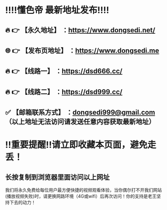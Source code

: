 ﻿:bangbang::bangbang:懂色帝 最新地址发布:bangbang::bangbang:
==
:fire: :point_right: 【永久地址】 ：https://www.dongsedi.net/
------
:globe_with_meridians: :point_right: 【发布页地址】 ：https://www.dongsedi.me
------
:fire: :point_right: 【线路一】 ：https://dsd666.cc/
------
:fire: :point_right: 【线路二】 ：https://dsd999.cc/
------
:white_check_mark: 【邮箱联系方式】 ：dongsedi999@gmail.com （以上地址无法访问请发送任意内容获取最新地址）
------

:bangbang:重要提醒:bangbang:请立即收藏本页面，避免走丢！
==

长按复制到浏览器里面访问以上网址
-

我们将永久免费给每位用户最方便快捷的视频观看体验，当你偶尔打不开我们网站(播放视频失败)时，请更换网路环境（4G或wifi）后再次访问！你的支持是老王坚持下去的动力！
